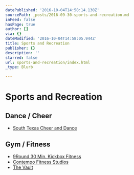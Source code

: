 ```yaml
---
datePublished: '2016-10-04T14:58:14.130Z'
sourcePath: _posts/2016-09-30-sports-and-recreation.md
inFeed: false
hasPage: true
author: []
via: {}
dateModified: '2016-10-04T14:58:05.944Z'
title: Sports and Recreation
publisher: {}
description: ''
starred: false
url: sports-and-recreation/index.html
_type: Blurb

---
```

# Sports and Recreation

## Dance / Cheer

* [South Texas Cheer and Dance][0]

## Gym / Fitness

* [9Round 30 Min. Kickbox Fitness][1]
* [Contempo Fitness Studios][2]
* [The Vault][3]

[0]: http://southtexascheeranddance.weebly.com/ "South Texas Cheer and Dance"
[1]: https://www.9round.com/fitness/Mission-TX-x9283 "9 Round"
[2]: http://contempofitness.com/ "Contempo Fitness Studios"
[3]: https://www.facebook.com/missionvault/ "The Vault"